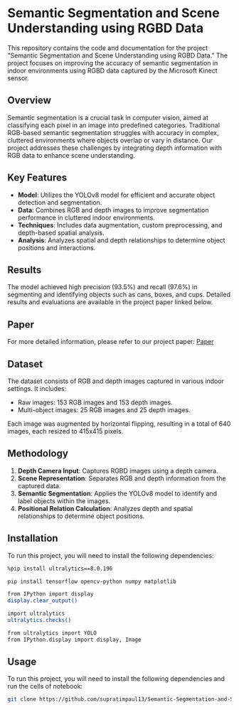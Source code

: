 # Semantic Segmentation and Scene Understanding using RGBD Data

This repository contains the code and documentation for the project "Semantic Segmentation and Scene Understanding using RGBD Data." The project focuses on improving the accuracy of semantic segmentation in indoor environments using RGBD data captured by the Microsoft Kinect sensor.

## Overview

Semantic segmentation is a crucial task in computer vision, aimed at classifying each pixel in an image into predefined categories. Traditional RGB-based semantic segmentation struggles with accuracy in complex, cluttered environments where objects overlap or vary in distance. Our project addresses these challenges by integrating depth information with RGB data to enhance scene understanding.

## Key Features

- **Model**: Utilizes the YOLOv8 model for efficient and accurate object detection and segmentation.
- **Data**: Combines RGB and depth images to improve segmentation performance in cluttered indoor environments.
- **Techniques**: Includes data augmentation, custom preprocessing, and depth-based spatial analysis.
- **Analysis**: Analyzes spatial and depth relationships to determine object positions and interactions.

## Results

The model achieved high precision (93.5%) and recall (97.6%) in segmenting and identifying objects such as cans, boxes, and cups. Detailed results and evaluations are available in the project paper linked below.

## Paper

For more detailed information, please refer to our project paper: [Paper](https://drive.google.com/file/d/14zRm2D6c6_pXXc6uxdt4vtg2K0wx7MaQ/view?usp=sharing)

## Dataset

The dataset consists of RGB and depth images captured in various indoor settings. It includes:
- Raw images: 153 RGB images and 153 depth images.
- Multi-object images: 25 RGB images and 25 depth images.

Each image was augmented by horizontal flipping, resulting in a total of 640 images, each resized to 415x415 pixels.

## Methodology

1. **Depth Camera Input**: Captures RGBD images using a depth camera.
2. **Scene Representation**: Separates RGB and depth information from the captured data.
3. **Semantic Segmentation**: Applies the YOLOv8 model to identify and label objects within the images.
4. **Positional Relation Calculation**: Analyzes depth and spatial relationships to determine object positions.

## Installation

To run this project, you will need to install the following dependencies:

```bash
%pip install ultralytics==8.0.196

pip install tensorflow opencv-python numpy matplotlib

from IPython import display
display.clear_output()

import ultralytics
ultralytics.checks()

from ultralytics import YOLO
from IPython.display import display, Image
```

## Usage

To run this project, you will need to install the following dependencies and run the cells of notebook:

```bash
git clone https://github.com/supratimpaul13/Semantic-Segmentation-and-Scene-Understanding-using-RGBD-Data.git
```
